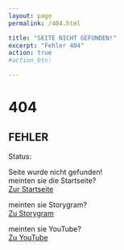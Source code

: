 ```yaml
---
layout: page
permalink: /404.html

title: "SEITE NICHT GEFUNDEN!"
excerpt: "Fehler 404"
action: true
#action_btn:

---
```


# 404
## FEHLER
Status:

Seite wurde nicht gefunden!\
meinten sie die Startseite?\
[Zur Startseite](/)

meinten sie Storygram?\
[Zu Storygram](/Storygram)

meinten sie YouTube?\
[Zu YouTube](/youtube/)
